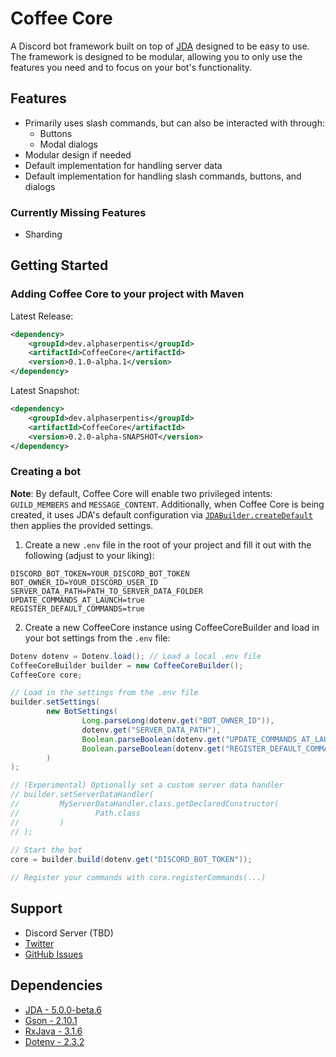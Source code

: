 [maven-central]: https://img.shields.io/maven-central/v/dev.alphaserpentis/CoffeeCore?color=blue

# Coffee Core

A Discord bot framework built on top of [JDA](https://github.com/DV8FromTheWorld/JDA) designed to be easy to use. The
framework is designed to be modular, allowing you to only use the features you need and to focus on your bot's
functionality.

## Features

- Primarily uses slash commands, but can also be interacted with through:
  - Buttons
  - Modal dialogs
- Modular design if needed
- Default implementation for handling server data
- Default implementation for handling slash commands, buttons, and dialogs

### Currently Missing Features

- Sharding
## Getting Started

### Adding Coffee Core to your project with Maven

Latest Release:

```xml
<dependency>
    <groupId>dev.alphaserpentis</groupId>
    <artifactId>CoffeeCore</artifactId>
    <version>0.1.0-alpha.1</version>
</dependency>
```

Latest Snapshot:

```xml
<dependency>
    <groupId>dev.alphaserpentis</groupId>
    <artifactId>CoffeeCore</artifactId>
    <version>0.2.0-alpha-SNAPSHOT</version>
</dependency>
```

### Creating a bot

**Note**: By default, Coffee Core will enable two privileged intents: `GUILD_MEMBERS` and `MESSAGE_CONTENT`. Additionally,
when Coffee Core is being created, it uses JDA's default configuration via [`JDABuilder.createDefault`](https://ci.dv8tion.net/job/JDA5/javadoc/net/dv8tion/jda/api/JDABuilder.html#createDefault(java.lang.String)) 
then applies the provided settings.

1. Create a new `.env` file in the root of your project and fill it out with the following (adjust to your liking):

```env
DISCORD_BOT_TOKEN=YOUR_DISCORD_BOT_TOKEN
BOT_OWNER_ID=YOUR_DISCORD_USER_ID
SERVER_DATA_PATH=PATH_TO_SERVER_DATA_FOLDER
UPDATE_COMMANDS_AT_LAUNCH=true
REGISTER_DEFAULT_COMMANDS=true
```

2. Create a new CoffeeCore instance using CoffeeCoreBuilder and load in your bot settings from the `.env` file:

```java
Dotenv dotenv = Dotenv.load(); // Load a local .env file
CoffeeCoreBuilder builder = new CoffeeCoreBuilder();
CoffeeCore core;

// Load in the settings from the .env file
builder.setSettings(
        new BotSettings(
                Long.parseLong(dotenv.get("BOT_OWNER_ID")),
                dotenv.get("SERVER_DATA_PATH"),
                Boolean.parseBoolean(dotenv.get("UPDATE_COMMANDS_AT_LAUNCH")),
                Boolean.parseBoolean(dotenv.get("REGISTER_DEFAULT_COMMANDS"))
        )
);

// (Experimental) Optionally set a custom server data handler
// builder.setServerDataHandler(
//         MyServerDataHandler.class.getDeclaredConstructor(
//                 Path.class
//         )
// );
        
// Start the bot
core = builder.build(dotenv.get("DISCORD_BOT_TOKEN"));

// Register your commands with core.registerCommands(...)
```

## Support

- Discord Server (TBD)
- [Twitter](https://twitter.com/AlphaSerpentis_)
- [GitHub Issues](https://github.com/AlphaSerpentis/CoffeeCore/issues)

## Dependencies

- [JDA - 5.0.0-beta.6](https://github.com/DV8FromTheWorld/JDA)
- [Gson - 2.10.1](https://github.com/google/gson)
- [RxJava - 3.1.6](https://github.com/ReactiveX/RxJava)
- [Dotenv - 2.3.2](https://github.com/cdimascio/dotenv-java)